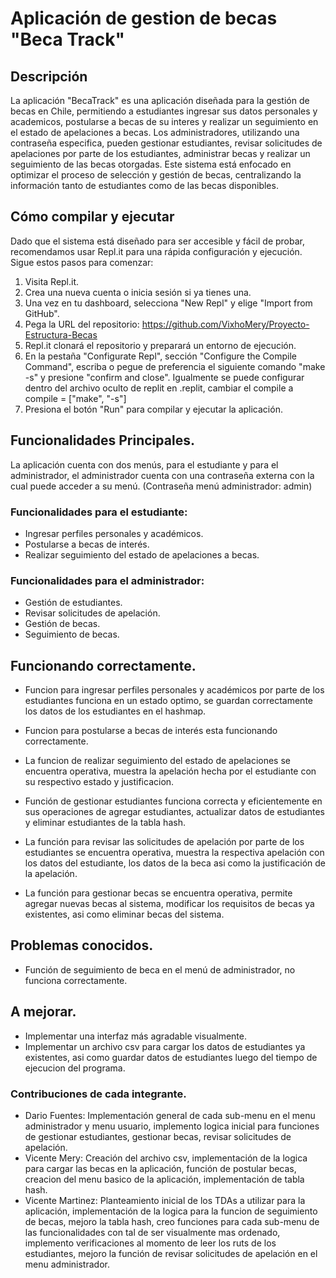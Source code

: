 # Aplicación de gestion de becas "Beca Track"

## Descripción

La aplicación "BecaTrack" es una aplicación diseñada para la gestión de becas en Chile, permitiendo a estudiantes ingresar sus datos personales y academicos, postularse a becas de su interes y realizar un seguimiento en el estado de apelaciones a becas. Los administradores, utilizando una contraseña especifica, pueden gestionar estudiantes, revisar solicitudes de apelaciones por parte de los estudiantes, administrar becas y realizar un seguimiento de las becas otorgadas. Este sistema está enfocado en optimizar el proceso de selección y gestión de becas, centralizando la información tanto de estudiantes como de las becas disponibles.


## Cómo compilar y ejecutar
Dado que el sistema está diseñado para ser accesible y fácil de probar, recomendamos usar Repl.it para una rápida configuración y ejecución. Sigue estos pasos para comenzar:

1. Visita Repl.it.
2. Crea una nueva cuenta o inicia sesión si ya tienes una.
3. Una vez en tu dashboard, selecciona "New Repl" y elige "Import from GitHub".
4. Pega la URL del repositorio: https://github.com/VixhoMery/Proyecto-Estructura-Becas
5. Repl.it clonará el repositorio y preparará un entorno de ejecución.
6. En la pestaña "Configurate Repl", sección "Configure the Compile Command", escriba o pegue de preferencia el siguiente comando "make -s" y presione "confirm and close". Igualmente se puede configurar dentro del archivo oculto de replit en .replit, cambiar el compile a compile = ["make", "-s"]  
7. Presiona el botón "Run" para compilar y ejecutar la aplicación.


## Funcionalidades Principales.
La aplicación cuenta con dos menús, para el estudiante y para el administrador, el administrador cuenta con una contraseña externa con la cual puede acceder a su menú. (Contraseña menú administrador: admin)

### Funcionalidades para el estudiante:
- Ingresar perfiles personales y académicos.
- Postularse a becas de interés.
- Realizar seguimiento del estado de apelaciones a becas.
  
### Funcionalidades para el administrador:
- Gestión de estudiantes.
- Revisar solicitudes de apelación.
- Gestión de becas.
- Seguimiento de becas.

## Funcionando correctamente.
- Funcion para ingresar perfiles personales y académicos por parte de los estudiantes funciona en un estado optimo, se guardan correctamente los datos de los estudiantes en el hashmap.
- Funcion para postularse a becas de interés esta funcionando correctamente.
- La funcion de realizar seguimiento del estado de apelaciones se encuentra operativa, muestra la apelación hecha por el estudiante con su respectivo estado y justificacion.

- Función de gestionar estudiantes funciona correcta y eficientemente en sus operaciones de agregar estudiantes, actualizar datos de estudiantes y eliminar estudiantes de la tabla hash.
- La función para revisar las solicitudes de apelación por parte de los estudiantes se encuentra operativa, muestra la respectiva apelación con los datos del estudiante, los datos de la beca asi como la justificación de la apelación.
- La función para gestionar becas se encuentra operativa, permite agregar nuevas becas al sistema, modificar los requisitos de becas ya existentes, asi como eliminar becas del sistema.

## Problemas conocidos.
- Función de seguimiento de beca en el menú de administrador, no funciona correctamente. 

## A mejorar.
- Implementar una interfaz más agradable visualmente.
- Implementar un archivo csv para cargar los datos de estudiantes ya existentes, asi como guardar datos de estudiantes luego del tiempo de ejecucion del programa.

### Contribuciones de cada integrante.
- Dario Fuentes: Implementación general de cada sub-menu en el menu administrador y menu usuario, implemento logica inicial para funciones de gestionar estudiantes, gestionar becas, revisar solicitudes de apelación.  
- Vicente Mery: Creación del archivo csv, implementación de la logica para cargar las becas en la aplicación, función de postular becas, creacion del menu basico de la aplicación, implementación de tabla hash.
- Vicente Martinez: Planteamiento inicial de los TDAs a utilizar para la aplicación, implementación de la logica para la funcion de seguimiento de becas, mejoro la tabla hash, creo funciones para cada sub-menu de las funcionalidades con tal de ser visualmente mas ordenado, implemento verificaciones al momento de leer los ruts de los estudiantes, mejoro la función de revisar solicitudes de apelación en el menu administrador.


